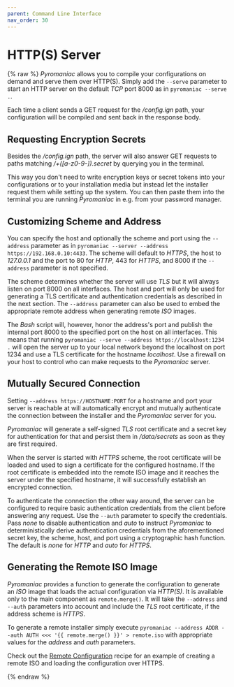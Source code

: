 ```yaml
---
parent: Command Line Interface
nav_order: 30
---
```


# HTTP(S) Server
{% raw %}
*Pyromaniac* allows you to compile your configurations on demand and serve them
over HTTP(S). Simply add the `--serve` parameter to start an HTTP server on
the default *TCP* port 8000 as in `pyromaniac --serve .`.

Each time a client sends a GET request for the */config.ign* path, your
configuration will be compiled and sent back in the response body.

## Requesting Encryption Secrets
Besides the */config.ign* path, the server will also answer GET requests to
paths matching */+([a-z0-9-]).secret* by querying you in the terminal.

This way you don't need to write encryption keys or secret tokens into your
configurations or to your installation media but instead let the installer
request them while setting up the system. You can then paste them into the
terminal you are running *Pyromaniac* in e.g. from your password manager.

## Customizing Scheme and Address
You can specify the host and optionally the scheme and port using the
`--address` parameter as in `pyromaniac --server
--address https://192.168.0.10:4433`. The scheme will default to *HTTPS*, the
host to *127.0.0.1* and the port to 80 for *HTTP*, 443 for *HTTPS*, and 8000 if
the `--address` parameter is not specified.

The scheme determines whether the server will use *TLS* but it will always
listen on port 8000 on all interfaces. The host and port will only be used for
generating a TLS certificate and authentication credentials as described
in the next section. The `--address` parameter can also be used to embed the
appropriate remote address when generating remote *ISO* images.

The *Bash* script will, however, honor the address's port and publish the
internal port 8000 to the specified port on the host on all interfaces. This
means that running `pyromaniac --serve --address https://localhost:1234 .`
will open the server up to your local network beyond the localhost on port 1234
and use a TLS certificate for the hostname *localhost*. Use a firewall on your
host to control who can make requests to the *Pyromaniac* server.

## Mutually Secured Connection
Setting `--address https://HOSTNAME:PORT` for a hostname and port your server
is reachable at will automatically encrypt and mutually authenticate the
connection between the installer and the *Pyromaniac* server for you. 

*Pyromaniac* will generate a self-signed *TLS* root certificate and a secret
key for authentication for that and persist them in */data/secrets* as soon as
they are first required.

When the server is started with *HTTPS* scheme, the root certificate will be
loaded and used to sign a certificate for the configured hostname. If the root
certificate is embedded into the remote ISO image and it reaches the server
under the specified hostname, it will successfully establish an encrypted
connection.

To authenticate the connection the other way around, the server can be
configured to require basic authentication credentials from the client before
answering any request. Use the `--auth` parameter to specify the credentials.
Pass *none* to disable authentication and *auto* to instruct *Pyromaniac* to
deterministically derive authentication credentials from the aforementioned
secret key, the scheme, host, and port using a cryptographic hash function. The
default is *none* for *HTTP* and *auto* for *HTTPS*.

## Generating the Remote ISO Image
*Pyromaniac* provides a function to generate the configuration to generate an
*ISO* image that loads the actual configuration via *HTTP(S)*. It is available
only to the main component as `remote.merge()`. It will take the `--address`
and `--auth` parameters into account and include the *TLS* root certificate, if
the address scheme is *HTTPS*.

To generate a remote installer simply execute `pyromaniac --address ADDR
--auth AUTH <<< '{{ remote.merge() }}' > remote.iso` with appropriate values
for the *address* and *auth* parameters.

Check out the [Remote Configuration][recipe] recipe for an example of creating
a remote ISO and loading the configuration over HTTPS.

[recipe]: recipes-remote.md
{% endraw %}
